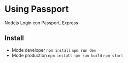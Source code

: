 # Using Passport
Nodejs Login con Passport, Express

## Install
+ Mode developer
`npm install`
`npm run dev`
+ Mode production
`npm install`
`npm run build`
`npm start`
